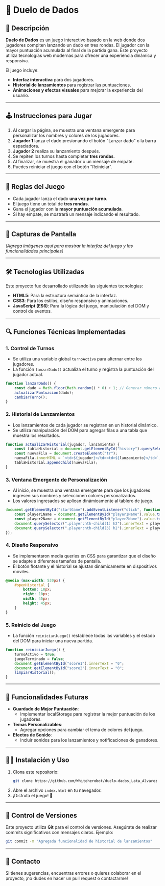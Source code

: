 # 🎲 Duelo de Dados

## 📌 Descripción
**Duelo de Dados** es un juego interactivo basado en la web donde dos jugadores compiten lanzando un dado en tres rondas. El jugador con la mayor puntuación acumulada al final de la partida gana. Este proyecto utiliza tecnologías web modernas para ofrecer una experiencia dinámica y responsiva.

El juego incluye:
- **Interfaz interactiva** para dos jugadores.
- **Historial de lanzamientos** para registrar las puntuaciones.
- **Animaciones y efectos visuales** para mejorar la experiencia del usuario.

---

## 🕹️ Instrucciones para Jugar
1. Al cargar la página, se muestra una ventana emergente para personalizar los nombres y colores de los jugadores.
2. **Jugador 1** lanza el dado presionando el botón "Lanzar dado" o la barra espaciadora.
3. **Jugador 2** realiza su lanzamiento después.
4. Se repiten los turnos hasta completar **tres rondas**.
5. Al finalizar, se muestra el ganador o un mensaje de empate.
6. Puedes reiniciar el juego con el botón "Reiniciar".

---

## 📜 Reglas del Juego
- Cada jugador lanza el dado **una vez por turno**.
- El juego tiene un total de **tres rondas**.
- Gana el jugador con la **mayor puntuación acumulada**.
- Si hay empate, se mostrará un mensaje indicando el resultado.

---

## 📸 Capturas de Pantalla
*(Agrega imágenes aquí para mostrar la interfaz del juego y las funcionalidades principales)*

---

## 🛠️ Tecnologías Utilizadas
Este proyecto fue desarrollado utilizando las siguientes tecnologías:
- **HTML5**: Para la estructura semántica de la interfaz.
- **CSS3**: Para los estilos, diseño responsivo y animaciones.
- **JavaScript (ES6)**: Para la lógica del juego, manipulación del DOM y control de eventos.

---

## 🔍 Funciones Técnicas Implementadas

### 1. **Control de Turnos**
   - Se utiliza una variable global `turnoActivo` para alternar entre los jugadores.
   - La función `lanzarDado()` actualiza el turno y registra la puntuación del jugador actual.

   ```javascript
   function lanzarDado() {
       const dado = Math.floor(Math.random() * 6) + 1; // Generar número aleatorio entre 1 y 6
       actualizarPuntuacion(dado);
       cambiarTurno();
   }
   ```

### 2. **Historial de Lanzamientos**
   - Los lanzamientos de cada jugador se registran en un historial dinámico.
   - Se utiliza manipulación del DOM para agregar filas a una tabla que muestra los resultados.

   ```javascript
   function actualizarHistorial(jugador, lanzamiento) {
       const tablaHistorial = document.getElementById("history").querySelector("tbody");
       const nuevaFila = document.createElement("tr");
       nuevaFila.innerHTML = `<td>${jugador}</td><td>${lanzamiento}</td>`;
       tablaHistorial.appendChild(nuevaFila);
   }
   ```

### 3. **Ventana Emergente de Personalización**
   - Al inicio, se muestra una ventana emergente para que los jugadores ingresen sus nombres y seleccionen colores personalizados.
   - Los valores ingresados se aplican dinámicamente al tablero de juego.

   ```javascript
   document.getElementById("startGame").addEventListener("click", function () {
       const player1Name = document.getElementById("player1Name").value.trim();
       const player2Name = document.getElementById("player2Name").value.trim();
       document.querySelector(".player:nth-child(1) h2").innerText = player1Name;
       document.querySelector(".player:nth-child(3) h2").innerText = player2Name;
   });
   ```

### 4. **Diseño Responsivo**
   - Se implementaron media queries en CSS para garantizar que el diseño se adapte a diferentes tamaños de pantalla.
   - El botón flotante y el historial se ajustan dinámicamente en dispositivos móviles.

   ```css
   @media (max-width: 530px) {
       #openHistorial {
           bottom: 10px;
           right: 10px;
           width: 45px;
           height: 45px;
       }
   }
   ```

### 5. **Reinicio del Juego**
   - La función `reiniciarJuego()` restablece todas las variables y el estado del DOM para iniciar una nueva partida.

   ```javascript
   function reiniciarJuego() {
       turnoActivo = true;
       juegoTerminado = false;
       document.getElementById("score1").innerText = "0";
       document.getElementById("score2").innerText = "0";
       limpiarHistorial();
   }
   ```

---

## 🔮 Funcionalidades Futuras
- **Guardado de Mejor Puntuación**:
  - Implementar localStorage para registrar la mejor puntuación de los jugadores.
- **Temas Personalizables**:
  - Agregar opciones para cambiar el tema de colores del juego.
- **Efectos de Sonido**:
  - Incluir sonidos para los lanzamientos y notificaciones de ganadores.

---

## 👨‍💻 Instalación y Uso
1. Clona este repositorio:
   ```sh
   git clone https://github.com/Whiteherobot/duelo-dados_Lata_Alvarez
   ```
2. Abre el archivo `index.html` en tu navegador.
3. ¡Disfruta el juego! 🎲

---

## 📂 Control de Versiones
Este proyecto utiliza **Git** para el control de versiones. Asegúrate de realizar commits significativos con mensajes claros. Ejemplo:
```sh
git commit -m "Agregada funcionalidad de historial de lanzamientos"
```

---

## 📩 Contacto
Si tienes sugerencias, encuentras errores o quieres colaborar en el proyecto, ¡no dudes en hacer un pull request o contactarme!
